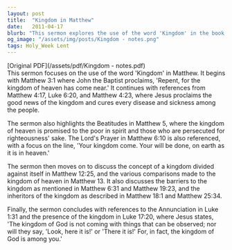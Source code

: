 ```yaml
---
layout: post
title:  "Kingdom in Matthew"
date:   2011-04-17
blurb: "This sermon explores the use of the word 'Kingdom' in the book of Matthew. It highlights various verses where the term is used, offering a comprehensive understanding of its meaning and significance. The sermon also touches on barriers to the kingdom and who the inheritors of the kingdom are."
og_image: "/assets/img/posts/Kingdom - notes.png"
tags: Holy_Week Lent
---
```

[Original PDF](/assets/pdf/Kingdom - notes.pdf)    
This sermon focuses on the use of the word 'Kingdom' in Matthew. It begins with Matthew 3:1 where John the Baptist proclaims, 'Repent, for the kingdom of heaven has come near.' It continues with references from Matthew 4:17, Luke 6:20, and Matthew 4:23, where Jesus proclaims the good news of the kingdom and cures every disease and sickness among the people.

The sermon also highlights the Beatitudes in Matthew 5, where the kingdom of heaven is promised to the poor in spirit and those who are persecuted for righteousness' sake. The Lord's Prayer in Matthew 6:10 is also referenced, with a focus on the line, 'Your kingdom come. Your will be done, on earth as it is in heaven.'

The sermon then moves on to discuss the concept of a kingdom divided against itself in Matthew 12:25, and the various comparisons made to the kingdom of heaven in Matthew 13. It also discusses the barriers to the kingdom as mentioned in Matthew 6:31 and Matthew 19:23, and the inheritors of the kingdom as described in Matthew 18:1 and Matthew 25:34.

Finally, the sermon concludes with references to the Annunciation in Luke 1:31 and the presence of the kingdom in Luke 17:20, where Jesus states, 'The kingdom of God is not coming with things that can be observed; nor will they say, 'Look, here it is!' or 'There it is!' For, in fact, the kingdom of God is among you.'
